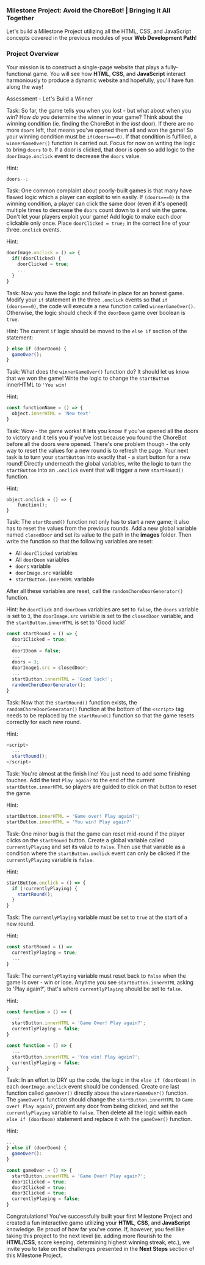 ### Milestone Project: Avoid the ChoreBot! | Bringing It All Together

Let's build a Milestone Project utilizing all the HTML, CSS, and JavaScript concepts covered in the previous modules of your __Web Development Path__!

### Project Overview
Your mission is to construct a single-page website that plays a fully-functional game. You will see how __HTML__, __CSS__, and __JavaScript__ interact harmoniously to produce a dynamic website and hopefully, you'll have fun along the way!

Assessment - Let's Build a Winner

Task: So far, the game tells you when you lost - but what about when you win? How *do* you determine the winner in your game? Think about the winning condition (ie. finding the ChoreBot in the *last* door). If there are no more `doors` left, that means you've opened them all and won the game! So your winning condition must be `if(doors===0)`. If that condition is fulfilled, a `winnerGameOver()` function is carried out. Focus for now on writing the logic to bring `doors` to `0`. If a door is clicked, that door is open so add logic to the `doorImage.onclick` event to decrease the `doors` value.

Hint:

```JavaScript
doors--;
```

Task: One common complaint about poorly-built games is that many have flawed logic which a player can exploit to win easily. If `(doors===0)` is the winning condition, a player can click the same door (even if it's opened) multiple times to decrease the `doors` count down to `0` and win the game. Don't let your players exploit your game! Add logic to make each door clickable only once. Place `doorClicked = true;` in the correct line of your three`.onclick` events.

Hint:

```JavaScript
doorImage.onclick = () => {
  if(!doorClicked) {
    doorClicked = true;
    ...
  }
}
```


Task: Now you have the logic and failsafe in place for an honest game. Modify your `if` statement in the three `.onclick` events so that `if` `(doors===0)`, the code will execute a new function called `winnerGameOver()`. Otherwise, the logic should check if the `doorDoom` game over boolean is `true`.

Hint: The current `if` logic should be moved to the `else if` section of the statement:

```JavaScript
} else if (doorDoom) {
  gameOver();
}
```

Task: What does the `winnerGameOver()` function do? It should let us know that we won the game! Write the logic to change the `startButton` innerHTML to `'You win!`

Hint:

```JavaScript
const functionName = () => {
  object.innerHTML = 'New text'
}
```

Task: Wow - the game works! It lets you know if you've opened all the doors to victory and it tells you if you've lost because you found the ChoreBot before all the doors were opened. There's one problem though - the only way to reset the values for a new round is to refresh the page. Your next task is to turn your `startButton` into exactly that - a start button for a new round! Directly underneath the global variables, write the logic to turn the `startButton` into an `.onclick` event that will trigger a new `startRound()` function.

Hint:

```
object.onclick = () => {
	function();
}
```

Task: The `startRound()` function not only has to start a new game; it also has to reset the values from the previous rounds. Add a new global variable named `closedDoor` and set its value to the path in the __images__ folder. Then write the function so that the following variables are reset:

 * All `doorClicked` variables
 * All `doorDoom` variables
 * `doors` variable
 * `doorImage.src` variable
 * `startButton.innerHTML` variable

After all these variables are reset, call the `randomChoreDoorGenerator()` function.

Hint: he `doorClick` and `doorDoom` variables are set to `false`, the `doors` variable is set to `3`, the `doorImage.src` variable is set to the `closedDoor` variable, and the `startButton.innerHTML` is set to 'Good luck!`

```JavaScript
const startRound = () => {
  door1Clicked = true;
  ...
  door1Doom = false;
  ...
  doors = 3;
  doorImage1.src = closedDoor;
  ...
  startButton.innerHTML = 'Good luck!';
  randomChoreDoorGenerator();
}
```

Task: Now that the `startRound()` function exists, the `randomChoreDoorGenerator()` function at the bottom of the `<script>` tag needs to be replaced by the `startRound()` function so that the game resets correctly for each new round.

Hint:

```JavaScript
<script>
  ...
  startRound();
</script>
```

Task: You're almost at the finish line! You just need to add some finishing touches. Add the text `Play again?` to the end of the current `startButton.innerHTML` so players are guided to click on that button to reset the game.

Hint:

```JavaScript
startButton.innerHTML = 'Game over! Play again?';
startButton.innerHTML = 'You win! Play again?'
```

Task: One minor bug is that the game can reset mid-round if the player clicks on the `startRound` button. Create a global variable called `currentlyPlaying` and set its value to `false`. Then use that variable as a condition where the `startButton.onclick` event can only be clicked if the `currentlyPlaying` variable is `false`. 

Hint:

```JavaScript
startButton.onclick = () => {
  if (!currentlyPlaying) {
    startRound();
  }
}
```
Task: The `currentlyPlaying` variable must be set to `true` at the start of a new round.

Hint:

```JavaScript
const startRound = () =>
  currentlyPlaying = true;
  ...
}
```

Task: The `currentlyPlaying` variable must reset back to `false` when the game is over - win or lose. Anytime you see `startButton.innerHTML` asking to 'Play again?', that's where `currentlyPlaying` should be set to `false`.

Hint:

```JavaScript
const function = () => {
  ...
  startButton.innerHTML = 'Game Over! Play again?';
  currentlyPlaying = false;
}

const function = () => {
  ...
  startButton.innerHTML = 'You win! Play again?';
  currentlyPlaying = false;
}
```

Task: In an effort to DRY up the code, the logic in the `else if (doorDoom)` in each `doorImage.onclick` event should be condensed. Create one last function called `gameOver()` directly above the `winnerGameOver()` function. The `gameOver()` function should change the `startButton.innerHTML` to `Game over! Play again?`, prevent any door from being clicked, and set the `currentlyPlaying` variable to `false`. Then delete all the logic within each `else if (doorDoom)` statement and replace it with the `gameOver()` function.

Hint:

```JavaScript
...
} else if (doorDoom) {
  gameOver():
}

const gameOver = () => {
  startButton.innerHTML = 'Game Over! Play again?';
  door1Clicked = true;
  door2Clicked = true;
  door3Clicked = true;
  currentlyPlaying = false;
}
```

Congratulations! You've successfully built your first Milestone Project and created a fun interactive game utilizing your __HTML__, __CSS__, and __JavaScript__ knowledge. Be proud of how far you've come. If, however, you feel like taking this project to the next level (ie. adding more flourish to the __HTML__/__CSS__, score keeping, determining highest winning streak, etc.), we invite you to take on the challenges presented in the __Next Steps__ section of this Milestone Project.